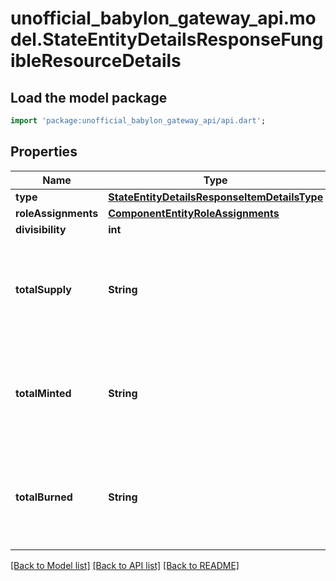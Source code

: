 # unofficial_babylon_gateway_api.model.StateEntityDetailsResponseFungibleResourceDetails

## Load the model package
```dart
import 'package:unofficial_babylon_gateway_api/api.dart';
```

## Properties
Name | Type | Description | Notes
------------ | ------------- | ------------- | -------------
**type** | [**StateEntityDetailsResponseItemDetailsType**](StateEntityDetailsResponseItemDetailsType.md) |  | 
**roleAssignments** | [**ComponentEntityRoleAssignments**](ComponentEntityRoleAssignments.md) |  | 
**divisibility** | **int** |  | 
**totalSupply** | **String** | String-encoded decimal representing the amount of a related fungible resource. | 
**totalMinted** | **String** | String-encoded decimal representing the amount of a related fungible resource. | 
**totalBurned** | **String** | String-encoded decimal representing the amount of a related fungible resource. | 

[[Back to Model list]](../README.md#documentation-for-models) [[Back to API list]](../README.md#documentation-for-api-endpoints) [[Back to README]](../README.md)


